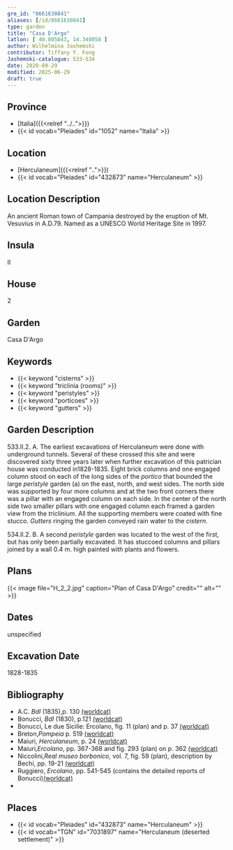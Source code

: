 ```yaml
---
gre_id: "8661630841"
aliases: [/id/8661630841]
type: garden
title: "Casa D'Argo"
latlon: [ 40.805843, 14.348058 ]
author: Wilhelmina Jashemski
contributor: Tiffany Y. Fong
Jashemski-catalogue: 533-534
date: 2020-09-29
modified: 2025-06-29
draft: true
---
```


## Province

- [Italia]({{<relref "../..">}})
- {{< id vocab="Pleiades" id="1052" name="Italia" >}}
## Location

- [Herculaneum]({{<relref "..">}})
- {{< id vocab="Pleiades" id="432873" name="Herculaneum" >}}

## Location Description

An ancient Roman town of Campania destroyed by the eruption of Mt. Vesuvius in A.D.79. Named as a UNESCO World Heritage Site in 1997.

## Insula

II

## House

2

## Garden

Casa D'Argo

## Keywords

- {{< keyword "cisterns" >}}
- {{< keyword "triclinia (rooms)" >}}
- {{< keyword "peristyles" >}}
- {{< keyword "porticoes" >}}
- {{< keyword "gutters" >}}

## Garden Description

533.II.2.
A. The earliest excavations of Herculaneum were done with underground tunnels. Several of these crossed this site and were discovered sixty three years later when further excavation of this patrician house was conducted in1828-1835. Eight brick columns and one engaged column stood on each of the long sides of the *portico* that bounded the large *peristyle* garden (a) on the east, north, and west sides. The north side was supported by four more columns and at the two front corners there was a pillar with an engaged column on each side. In the center of the north side two smaller pillars with one engaged column each framed a garden view from the *triclinium*. All the supporting members were coated with fine stucco.  *Gutters* ringing the garden conveyed rain water to the *cistern*.

534.II.2.
B. A second *peristyle* garden was located to the west of the first, but has only been partially excavated. It has stuccoed columns and pillars joined by a wall 0.4 m. high painted with plants and flowers.

<!-- ## Maps -->

## Plans

{{< image file="H_2_2.jpg" caption="Plan of Casa D'Argo" credit="" alt="" >}}

## Dates

unspecified

## Excavation Date

1828-1835

## Bibliography

- A.C. *BdI* (1835),p. 130 [(worldcat)](https://search.worldcat.org/title/504636074)
- Bonucci, *BdI* (1830), p.121 [(worldcat)](https://search.worldcat.org/title/504636074)
- Bonucci, Le due Sicilie: Ercolano, fig. 11 (plan) and p. 37 [(worldcat)](https://search.worldcat.org/title/79720703)
- Breton,*Pompeia* p. 519 [(worldcat)](https://search.worldcat.org/title/602759412)
- Maiuri, *Herculaneum*, p. 24 [(worldcat)](https://search.worldcat.org/title/1107784297)
- Maiuri,*Ercolano*, pp. 367-368 and fig. 293 (plan) on p. 362  [(worldcat)](https://search.worldcat.org/title/490581395)
- Niccolini,*Real museo borbonico*, vol. 7, fig. 59 (plan), description by Bechi, pp. 19-21 [(worldcat)](https://search.worldcat.org/title/277993202)
- Ruggiero, *Ercolano*, pp. 541-545 (contains the detailed reports of Bonucci)[(worldcat)](https://search.worldcat.org/title/18405521)
-

## Places

- {{< id vocab="Pleiades" id="432873" name="Herculaneum" >}}
- {{< id vocab="TGN" id="7031897" name="Herculaneum (deserted settlement)" >}}
